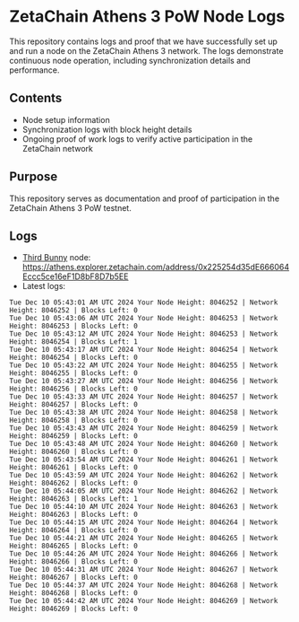 # ZetaChain Athens 3 PoW Node Logs
This repository contains logs and proof that we have successfully set up and run a node on the ZetaChain Athens 3 network. The logs demonstrate continuous node operation, including synchronization details and performance.

## Contents
- Node setup information
- Synchronization logs with block height details
- Ongoing proof of work logs to verify active participation in the ZetaChain network

## Purpose
This repository serves as documentation and proof of participation in the ZetaChain Athens 3 PoW testnet.

## Logs

- [Third Bunny](https://thirdbunny.xyz/) node: https://athens.explorer.zetachain.com/address/0x225254d35dE666064Eccc5ce16eF1D8bF8D7b5EE
- Latest logs:
```
Tue Dec 10 05:43:01 AM UTC 2024 Your Node Height: 8046252 | Network Height: 8046252 | Blocks Left: 0
Tue Dec 10 05:43:06 AM UTC 2024 Your Node Height: 8046253 | Network Height: 8046253 | Blocks Left: 0
Tue Dec 10 05:43:12 AM UTC 2024 Your Node Height: 8046253 | Network Height: 8046254 | Blocks Left: 1
Tue Dec 10 05:43:17 AM UTC 2024 Your Node Height: 8046254 | Network Height: 8046254 | Blocks Left: 0
Tue Dec 10 05:43:22 AM UTC 2024 Your Node Height: 8046255 | Network Height: 8046255 | Blocks Left: 0
Tue Dec 10 05:43:27 AM UTC 2024 Your Node Height: 8046256 | Network Height: 8046256 | Blocks Left: 0
Tue Dec 10 05:43:33 AM UTC 2024 Your Node Height: 8046257 | Network Height: 8046257 | Blocks Left: 0
Tue Dec 10 05:43:38 AM UTC 2024 Your Node Height: 8046258 | Network Height: 8046258 | Blocks Left: 0
Tue Dec 10 05:43:43 AM UTC 2024 Your Node Height: 8046259 | Network Height: 8046259 | Blocks Left: 0
Tue Dec 10 05:43:48 AM UTC 2024 Your Node Height: 8046260 | Network Height: 8046260 | Blocks Left: 0
Tue Dec 10 05:43:54 AM UTC 2024 Your Node Height: 8046261 | Network Height: 8046261 | Blocks Left: 0
Tue Dec 10 05:43:59 AM UTC 2024 Your Node Height: 8046262 | Network Height: 8046262 | Blocks Left: 0
Tue Dec 10 05:44:05 AM UTC 2024 Your Node Height: 8046262 | Network Height: 8046263 | Blocks Left: 1
Tue Dec 10 05:44:10 AM UTC 2024 Your Node Height: 8046263 | Network Height: 8046263 | Blocks Left: 0
Tue Dec 10 05:44:15 AM UTC 2024 Your Node Height: 8046264 | Network Height: 8046264 | Blocks Left: 0
Tue Dec 10 05:44:21 AM UTC 2024 Your Node Height: 8046265 | Network Height: 8046265 | Blocks Left: 0
Tue Dec 10 05:44:26 AM UTC 2024 Your Node Height: 8046266 | Network Height: 8046266 | Blocks Left: 0
Tue Dec 10 05:44:31 AM UTC 2024 Your Node Height: 8046267 | Network Height: 8046267 | Blocks Left: 0
Tue Dec 10 05:44:37 AM UTC 2024 Your Node Height: 8046268 | Network Height: 8046268 | Blocks Left: 0
Tue Dec 10 05:44:42 AM UTC 2024 Your Node Height: 8046269 | Network Height: 8046269 | Blocks Left: 0
```
